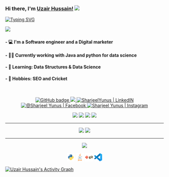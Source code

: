 ### Hi there, I'm [Uzair Hussain!](https://www.instagram.com/uzair.hussain1) <img src="https://github.com/TheDudeThatCode/TheDudeThatCode/blob/master/Assets/wave.gif" width="29px">

[![Typing SVG](https://readme-typing-svg.herokuapp.com?color=FFFFFF&lines=Full-stack+Web+and+App+Developer;Self-taught+Designer;Always+Learning+new+techonologies)](https://git.io/typing-svg)

![](https://komarev.com/ghpvc/?username=sharjeelyunus&color=blueviolet&label=Profile+Views)
<br />

#### - 💻‍ I'm a Software engineer and a Digital marketer

#### - 👨‍💻 Currently working with Java and python for data science

#### - 🎇 Learning: Data Structures & Data Science

#### - 🎨 Hobbies: SEO and Cricket

<br />
<p align="center">
  <a href="https://github.com/sharjeelyunus?tab=followers">
    <img src="https://img.shields.io/github/followers/sharjeelyunus?label=GitHub&logo=GitHub&style=for-the-badge" alt="GitHub badge" />
  </a>
  <a href="http://twitter.com/sharjeelyunus">
    <img src="https://img.shields.io/twitter/follow/sharjeelyunus?label=Twitter&logo=twitter&style=for-the-badge" />
  </a>
  <a href="https://www.linkedin.com/in/sharjeel-yunus/" target="_blank">
  <img alt="SharjeelYunus | LinkedIN"  src="https://img.shields.io/badge/linkedin-%230077B5.svg?&style=for-the-badge&logo=linkedin&logoColor=white" />
</a>
<a href="https://www.facebook.com/sharjeelyunus1" target="_blank">
  <img  alt="@Sharjeel Yunus | Facebook" src="https://img.shields.io/badge/facebook-%231877F2.svg?&style=for-the-badge&logo=facebook&logoColor=white" />
</a>
<a href="https://www.instagram.com/sharjeel_arts" target="_blank">
  <img alt="Sharjeel Yunus | Instagram"  src="https://img.shields.io/badge/instagram-%23E4405F.svg?&style=for-the-badge&logo=instagram&logoColor=white" />
</a>
</p>

<p align="center">
  <a href="https://github.com/sharjeelyunus/peek-mern" target="_blank"><img src="https://github-readme-stats.vercel.app/api/pin/?username=sharjeelyunus&repo=peek-mern&theme=react&bg_color=1F222E&title_color=F85D7F&icon_color=F8D866&hide_border=true&show_icons=false" /></a>
  <a href="https://github.com/sharjeelyunus/covid19_tracker" target="_blank"><img src="https://github-readme-stats.vercel.app/api/pin/?username=sharjeelyunus&repo=covid19_tracker&theme=react&bg_color=1F222E&title_color=F85D7F&icon_color=F8D866&hide_border=true&show_icons=false" /></a>
  <a href="https://github.com/sharjeelyunus/Smart-Brain" target="_blank"><img src="https://github-readme-stats.vercel.app/api/pin/?username=sharjeelyunus&repo=Smart-Brain&theme=react&bg_color=1F222E&title_color=F85D7F&icon_color=F8D866&hide_border=true&show_icons=false" /></a>
  <a href="https://github.com/sharjeelyunus/bmi-calculator-flutter" target="_blank"><img src="https://github-readme-stats.vercel.app/api/pin/?username=sharjeelyunus&repo=bmi-calculator-flutter&theme=react&bg_color=1F222E&title_color=F85D7F&icon_color=F8D866&hide_border=true&show_icons=false" /></a>
</p>

---

<p align="center">
  <img width="400px" src="https://github-readme-stats.vercel.app/api?username=uzairhussain193&show_icons=true&theme=tokyonight&hide_border=true&bg_color=1F222E" />
  <img width="400px" src="https://github-readme-streak-stats.herokuapp.com?user=uzairhussain193&theme=gotham&hide_border=true&fire=C77800&ring=DD910B&background=1F222E" />
</p>

---
  
<p align="center">
  <img width="400px" src="https://github-readme-stats.vercel.app/api/top-langs/?username=uzairhussain193&hide=TeX&layout=compact&theme=tokyonight&hide_border=true&bg_color=1F222E" />
</p>

<p align="center">
<img height="25" src="https://raw.githubusercontent.com/github/explore/80688e429a7d4ef2fca1e82350fe8e3517d3494d/topics/python/python.png">
<img height="25" src="https://raw.githubusercontent.com/github/explore/80688e429a7d4ef2fca1e82350fe8e3517d3494d/topics/java/java.png">
<img height="25" src="https://raw.githubusercontent.com/github/explore/80688e429a7d4ef2fca1e82350fe8e3517d3494d/topics/git/git.png">
<img height="25" src="https://raw.githubusercontent.com/github/explore/80688e429a7d4ef2fca1e82350fe8e3517d3494d/topics/visual-studio-code/visual-studio-code.png" />
</p>

<a href="https://uzairhussain193.github.io/"><img alt="Uzair Hussain's Activity Graph" src="https://activity-graph.herokuapp.com/graph?username=uzairhussain193&bg_color=1F222E&color=ffffff&line=f08c2d&point=444040&area=true&hide_border=true" /></a>
